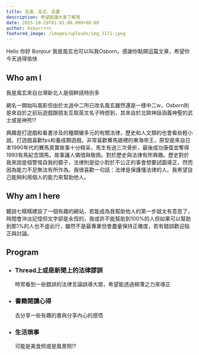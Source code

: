 ```yaml
---
title: 走進、走近、走盡
description: 希望能讓大家了解我
date: 2025-10-29T01:01:00.000+08:00
author: Osborrrrn
featured_image: /images/uploads/img_3171.jpeg
---
```

Hello 你好 Bonjour
我是風玄也可以叫我Osborn，感謝你點開這篇文章，希望你今天過得愉快

## Who am I

我是風玄來自台灣新北人是個幹話特別多

網名一開始叫風影但由於太過中二所已改名風玄雖然還是一樣中二w，Osborn則是來自於之前玩遊戲跟朋友互取英文名子時想到，其來自於北歐神話涵義神聖的武士或是神熊!?

興趣是打遊戲和看書涉及的種類蠻多元的有關法律，歷史和人文類的也會看些輕小說。打遊戲喜歡fps和養成類遊戲，非常喜歡賽馬娘裡的東海帝王，原型是來自日本1990年代的賽馬真實故事十分精采，馬生有過三次骨折，最後成功康復並奪得1993有馬紀念頭馬，故事讓人憐惜與敬佩。對於歷史與法律有所興趣。歷史對於我來說是個警惕自我的鏡子，法律則是從小對於不公正的事會想要試圖導正，然而因為能力不足無法有所作為。我很喜歡一句話：法律是保護懂法律的人。我希望自己能夠利用個人的能力來幫助他人。

## Why am I here

聽說七糯糯建設了一個有趣的網站，若能成為我幫助他人的第一步就太有意思了，時間會沖淡記憶但文字卻是永恆的，我或許不能幫助到100%的人但如果可以幫助到那1%的人也不虛此行，雖然不是最專業但會盡量保持正確度，若有錯誤歡迎指正與討論。

## Program

* ### Thread上或是新聞上的法律謬誤

  時常看到一些錯誤的法律言論誤導大眾，希望能透過棉薄之力來導正
* ### 書籍閱讀心得

  去分享一些有趣的書與分享內心的感悟
* ### 生活瑣事

  可能是美食照或是風景照!?
